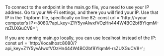 To connect to the endpoint in the main.go file, you need to use your IP address. Go to your Wi-Fi settings, and there you will find your IP. Use that IP in the Tripform file, specifically on line 82:
const url = 'http://<your computer’s IP>:8080/?api_key=Z1Y5yvAIwxfVOzHn444W4BO2bf8YIqmM-rsZUXGuCV8=';

If you are running main.go locally, you can use localhost instead of the IP:
const url = 'http://localhost:8080/?api_key=Z1Y5yvAIwxfVOzHn444W4BO2bf8YIqmM-rsZUXGuCV8=';
